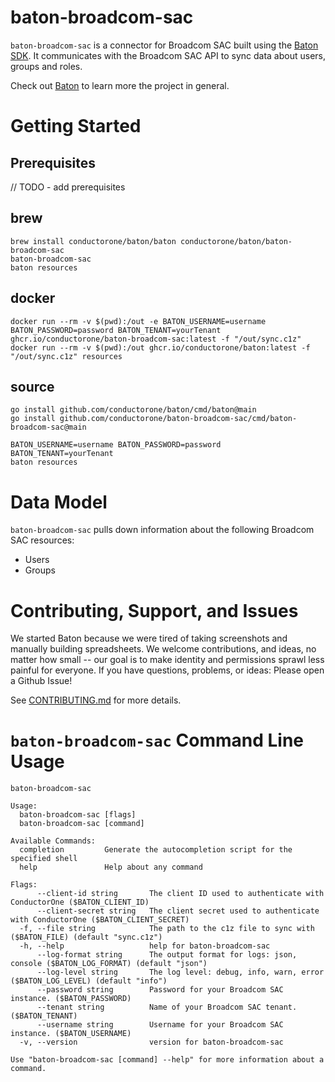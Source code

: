 # baton-broadcom-sac
`baton-broadcom-sac` is a connector for Broadcom SAC built using the [Baton SDK](https://github.com/conductorone/baton-sdk). It communicates with the Broadcom SAC API to sync data about users, groups and roles.

Check out [Baton](https://github.com/conductorone/baton) to learn more the project in general.

# Getting Started

## Prerequisites

// TODO - add prerequisites 

## brew

```
brew install conductorone/baton/baton conductorone/baton/baton-broadcom-sac
baton-broadcom-sac
baton resources
```

## docker

```
docker run --rm -v $(pwd):/out -e BATON_USERNAME=username BATON_PASSWORD=password BATON_TENANT=yourTenant ghcr.io/conductorone/baton-broadcom-sac:latest -f "/out/sync.c1z"
docker run --rm -v $(pwd):/out ghcr.io/conductorone/baton:latest -f "/out/sync.c1z" resources
```

## source

```
go install github.com/conductorone/baton/cmd/baton@main
go install github.com/conductorone/baton-broadcom-sac/cmd/baton-broadcom-sac@main

BATON_USERNAME=username BATON_PASSWORD=password BATON_TENANT=yourTenant
baton resources
```

# Data Model

`baton-broadcom-sac` pulls down information about the following Broadcom SAC resources:
- Users
- Groups

# Contributing, Support, and Issues

We started Baton because we were tired of taking screenshots and manually building spreadsheets. We welcome contributions, and ideas, no matter how small -- our goal is to make identity and permissions sprawl less painful for everyone. If you have questions, problems, or ideas: Please open a Github Issue!

See [CONTRIBUTING.md](https://github.com/ConductorOne/baton/blob/main/CONTRIBUTING.md) for more details.

# `baton-broadcom-sac` Command Line Usage

```
baton-broadcom-sac

Usage:
  baton-broadcom-sac [flags]
  baton-broadcom-sac [command]

Available Commands:
  completion         Generate the autocompletion script for the specified shell
  help               Help about any command

Flags:
      --client-id string       The client ID used to authenticate with ConductorOne ($BATON_CLIENT_ID)
      --client-secret string   The client secret used to authenticate with ConductorOne ($BATON_CLIENT_SECRET)
  -f, --file string            The path to the c1z file to sync with ($BATON_FILE) (default "sync.c1z")
  -h, --help                   help for baton-broadcom-sac
      --log-format string      The output format for logs: json, console ($BATON_LOG_FORMAT) (default "json")
      --log-level string       The log level: debug, info, warn, error ($BATON_LOG_LEVEL) (default "info")
      --password string        Password for your Broadcom SAC instance. ($BATON_PASSWORD)
      --tenant string          Name of your Broadcom SAC tenant. ($BATON_TENANT)
      --username string        Username for your Broadcom SAC instance. ($BATON_USERNAME)
  -v, --version                version for baton-broadcom-sac

Use "baton-broadcom-sac [command] --help" for more information about a command.

```
